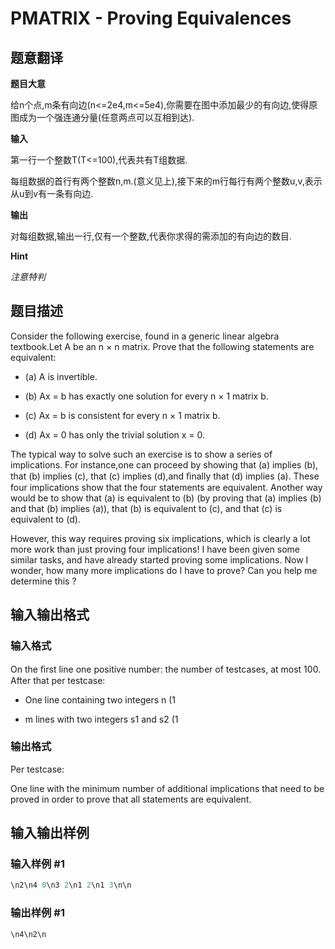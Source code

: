 # PMATRIX - Proving Equivalences

## 题意翻译

**题目大意**

给n个点,m条有向边(n<=2e4,m<=5e4),你需要在图中添加最少的有向边,使得原图成为一个强连通分量(任意两点可以互相到达).

**输入**

第一行一个整数T(T<=100),代表共有T组数据.

每组数据的首行有两个整数n,m.(意义见上),接下来的m行每行有两个整数u,v,表示从u到v有一条有向边.

**输出**

对每组数据,输出一行,仅有一个整数,代表你求得的需添加的有向边的数目.

**Hint**

_注意特判_ 

## 题目描述

Consider the following exercise, found in a generic linear algebra textbook.Let A be an n × n matrix. Prove that the following statements are equivalent:

- (a) A is invertible.

- (b) Ax = b has exactly one solution for every n × 1 matrix b.

- (c) Ax = b is consistent for every n × 1 matrix b.

- (d) Ax = 0 has only the trivial solution x = 0.

The typical way to solve such an exercise is to show a series of implications. For instance,one can proceed by showing that (a) implies (b), that (b) implies (c), that (c) implies (d),and ﬁnally that (d) implies (a). These four implications show that the four statements are equivalent. Another way would be to show that (a) is equivalent to (b) (by proving that (a) implies (b) and that (b) implies (a)), that (b) is equivalent to (c), and that (c) is equivalent to (d).

However, this way requires proving six implications, which is clearly a lot more work than just proving four implications! I have been given some similar tasks, and have already started proving some implications. Now I wonder, how many more implications do I have to prove? Can you help me determine this ?

## 输入输出格式

### 输入格式

On the ﬁrst line one positive number: the number of testcases, at most 100. After that per testcase:

- One line containing two integers n (1

- m lines with two integers s1 and s2 (1

### 输出格式

Per testcase:

One line with the minimum number of additional implications that need to be proved in order to prove that all statements are equivalent.

## 输入输出样例

### 输入样例 #1

```cpp
\n2\n4 0\n3 2\n1 2\n1 3\n\n
```


### 输出样例 #1

```cpp
\n4\n2\n
```


